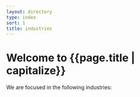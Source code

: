 ```yaml
---
layout: directory
type: index
sort: 1
title: industries
---
```

# Welcome to {{page.title | capitalize}}

We are focused in the following industries:
